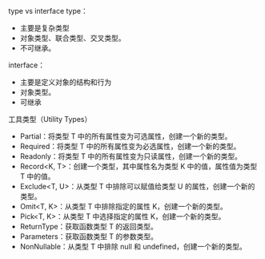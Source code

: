 type vs interface
type：

- 主要是复杂类型
- 对象类型、联合类型、交叉类型。
- 不可继承。

interface：

- 主要是定义对象的结构和行为
- 对象类型。
- 可继承

工具类型（Utility Types）

- Partial<T>：将类型 T 中的所有属性变为可选属性，创建一个新的类型。
- Required<T>：将类型 T 中的所有属性变为必选属性，创建一个新的类型。
- Readonly<T>：将类型 T 中的所有属性变为只读属性，创建一个新的类型。
- Record<K, T>：创建一个类型，其中属性名为类型 K 中的值，属性值为类型 T 中的值。
- Exclude<T, U>：从类型 T 中排除可以赋值给类型 U 的属性，创建一个新的类型。
- Omit<T, K>：从类型 T 中排除指定的属性 K，创建一个新的类型。
- Pick<T, K>：从类型 T 中选择指定的属性 K，创建一个新的类型。
- ReturnType<T>：获取函数类型 T 的返回类型。
- Parameters<T>：获取函数类型 T 的参数类型。
- NonNullable<T>：从类型 T 中排除 null 和 undefined，创建一个新的类型。